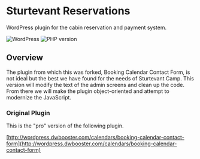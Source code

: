 # Sturtevant Reservations

WordPress plugin for the cabin reservation and payment system.

![WordPress](https://img.shields.io/wordpress/v/akismet.svg?style=flat-square)
![PHP version](https://img.shields.io/php-eye/symfony/symfony.svg?style=flat-square)

## Overview

The plugin from which this was forked, Booking Calendar Contact Form, is not ideal but the best we have found for the needs of Sturtevant Camp. This version will modify the text of the admin screens and clean up the code. From there we will make the plugin object-oriented and attempt to modernize the JavaScript.

### Original Plugin

This is the "pro" version of the following plugin.

[http://wordpress.dwbooster.com/calendars/booking-calendar-contact-form](http://wordpress.dwbooster.com/calendars/booking-calendar-contact-form)